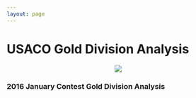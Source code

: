 ```yaml
---
layout: page
---
```

<head>
<link rel="stylesheet" type="text/css" href="https://markchenyutian.github.io/Markchen_Blog/Asset/css/Unified_Style.css">
</head>

# USACO Gold Division Analysis
<center><image src="https://markchenyutian.github.io/Markchen_Blog/Asset/USACO_Banner.png"></center>

<div class="card" onclick="window.open('https://markchenyutian.github.io/Markchen_Blog/2020/10/04/USACO-2016-Jan-Gold-Analysis.html');">
    <h3>2016 January Contest Gold Division Analysis</h3>
</div>
